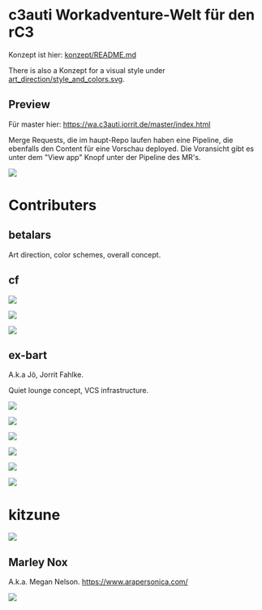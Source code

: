 # c3auti Workadventure-Welt für den rC3

Konzept ist hier: [konzept/README.md](konzept/README.md)

There is also a Konzept for a visual style under
[art_direction/style_and_colors.svg](art_direction/style_and_colors.svg).

## Preview

Für master hier: https://wa.c3auti.jorrit.de/master/index.html

Merge Requests, die im haupt-Repo laufen haben eine Pipeline, die ebenfalls
den Content für eine Vorschau deployed.  Die Voransicht gibt es unter dem
"View app" Knopf unter der Pipeline des MR's.

![](view_app.png)

# Contributers

## betalars

Art direction, color schemes, overall concept.

## cf

[![](tilesets/c3auti/escher-32x32s.png)](tilesets/c3auti/escher.kra)

[![](tilesets/c3auti/wood-bridge-32x32s.png)](tilesets/c3auti/wood-bridge.kra)

[![](tilesets/c3auti/wood-floor-32x32s.png)](tilesets/c3auti/wood-floor.kra)

## ex-bart

A.k.a Jö, Jorrit Fahlke.

Quiet lounge concept, VCS infrastructure.

![](tilesets/c3auti/branches.png)

![](tilesets/c3auti/furniture-logs.png)

![](tilesets/c3auti/grass.png)

![](tilesets/c3auti/lanterns.png)

![](tilesets/c3auti/leaves.png)

![](tilesets/c3auti/moss-cracks.png)

# kitzune

![](tilesets/c3auti/CCL-carpet-tile-color-calm.png)

## Marley Nox

A.k.a. Megan Nelson. https://www.arapersonica.com/

![](tilesets/c3auti/nox.png)
